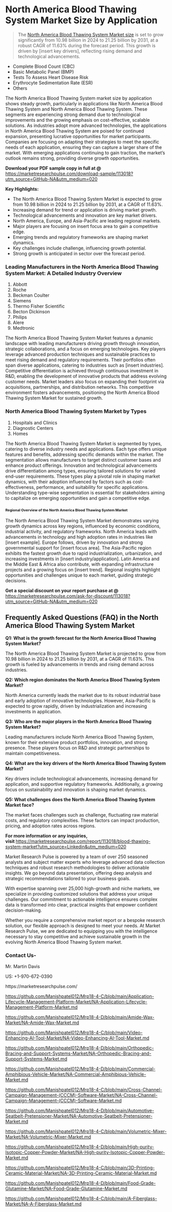 <h1>North America Blood Thawing System Market&nbsp;Size by Application</h1><blockquote><p>The <a href="https://marketresearchpulse.com/download-sample/113018?utm_source=GitHub-NA&amp;utm_medium=020">North America Blood Thawing System Market size</a> is set to grow significantly from 10.98 billion in 2024 to 21.25 billion by 2031, at a robust CAGR of 11.63% during the forecast period. This growth is driven by [insert key drivers], reflecting rising demand and technological advancements.</p></blockquote><ul><li>Complete Blood Count (CBC)<li> Basic Metabolic Panel (BMP)<li> Tests To Assess Heart Disease Risk<li> Erythrocyte Sedimentation Rate (ESR)<li> Others</li></ul><p>The North America Blood Thawing System market size by application shows steady growth, particularly in applications like North America Blood Thawing System and North America Blood Thawing System. These segments are experiencing strong demand due to technological improvements and the growing emphasis on cost-effective, scalable solutions. As industries adopt more advanced technologies, the applications in North America Blood Thawing System are poised for continued expansion, presenting lucrative opportunities for market participants. Companies are focusing on adapting their strategies to meet the specific needs of each application, ensuring they can capture a larger share of the market. With emerging applications continuing to gain traction, the market’s outlook remains strong, providing diverse growth opportunities.</p><p><strong>Download your PDF sample copy in full at @ </strong><a href="https://marketresearchpulse.com/download-sample/113018?utm_source=GitHub-NA&amp;utm_medium=020">https://marketresearchpulse.com/download-sample/113018?utm_source=GitHub-NA&amp;utm_medium=020</a></p><p><strong>Key Highlights: </strong></p><ul><li>The North America Blood Thawing System Market is expected to grow from 10.98 billion in 2024 to 21.25 billion by 2031, at a CAGR of 11.63%.</li><li>Increasing demand for trend or application is driving market growth.</li><li>Technological advancements and innovation are key market drivers.</li><li>North America, Europe, and Asia-Pacific are leading regional markets.</li><li>Major players are focusing on insert focus area to gain a competitive edge.</li><li>Emerging trends and regulatory frameworks are shaping market dynamics.</li><li>Key challenges include challenge, influencing growth potential.</li><li>Strong growth is anticipated in sector over the forecast period.</li></ul><h3>Leading Manufacturers in the North America Blood Thawing System Market: A Detailed Industry Overview</h3><ol><li>Abbott</li><li>Roche</li><li>Beckman Coulter</li><li>Siemens</li><li>Thermo Fisher Scientific</li><li>Becton Dickinson</li><li>Philips</li><li>Alere</li><li>Medtronic</li></ol><div class="flex max-w-full flex-col flex-grow"><div class="min-h-8 text-message flex w-full flex-col items-end gap-2 whitespace-normal break-words [.text-message+&amp;]:mt-5" dir="auto" data-message-author-role="assistant" data-message-id="fd8432e4-4910-450d-b182-61b7bfb0a01f" data-message-model-slug="gpt-4o"><div class="flex w-full flex-col gap-1 empty:hidden first:pt-[3px]"><div class="markdown prose w-full break-words dark:prose-invert light"><p>The North America Blood Thawing System Market features a dynamic landscape with leading manufacturers driving growth through innovation, strategic collaborations, and a focus on emerging technologies. Key players leverage advanced production techniques and sustainable practices to meet rising demand and regulatory requirements. Their portfolios often span diverse applications, catering to industries such as [insert industries]. Competitive differentiation is achieved through continuous investment in R&amp;D, enabling the development of innovative products that address evolving customer needs. Market leaders also focus on expanding their footprint via acquisitions, partnerships, and distribution networks. This competitive environment fosters advancements, positioning the North America Blood Thawing System Market for sustained growth.</p></div></div></div></div><h3>North America Blood Thawing System Market by Types</h3><ol><li>Hospitals and Clinics<li> Diagnostic Centers<li> Homes</li></ol><div class="flex max-w-full flex-col flex-grow"><div class="min-h-8 text-message flex w-full flex-col items-end gap-2 whitespace-normal break-words [.text-message+&amp;]:mt-5" dir="auto" data-message-author-role="assistant" data-message-id="084470be-0bb7-4664-bddf-5156b4f41249" data-message-model-slug="gpt-4o-mini"><div class="flex w-full flex-col gap-1 empty:hidden first:pt-[3px]"><div class="markdown prose w-full break-words dark:prose-invert light"><p>The North America Blood Thawing System Market is segmented by types, catering to diverse industry needs and applications. Each type offers unique features and benefits, addressing specific demands within the market. The segmentation allows manufacturers to target distinct customer bases and enhance product offerings. Innovation and technological advancements drive differentiation among types, ensuring tailored solutions for varied end-user requirements. These types play a pivotal role in shaping market dynamics, with their adoption influenced by factors such as cost-effectiveness, performance, and suitability for specific applications. Understanding type-wise segmentation is essential for stakeholders aiming to capitalize on emerging opportunities and gain a competitive edge.</p></div></div></div></div><h3><span style="font-size: 11px;">Regional Overview of the North America Blood Thawing System Market</span></h3><div class="flex max-w-full flex-col flex-grow"><div class="min-h-8 text-message flex w-full flex-col items-end gap-2 whitespace-normal break-words [.text-message+&amp;]:mt-5" dir="auto" data-message-author-role="assistant" data-message-id="e9038762-ce64-4e30-91c9-9bd413514231" data-message-model-slug="gpt-4o-mini"><div class="flex w-full flex-col gap-1 empty:hidden first:pt-[3px]"><div class="markdown prose w-full break-words dark:prose-invert light"><p>The North America Blood Thawing System Market demonstrates varying growth dynamics across key regions, influenced by economic conditions, industrial activity, and regulatory frameworks. North America leads with advancements in technology and high adoption rates in industries like [insert example]. Europe follows, driven by innovation and strong governmental support for [insert focus area]. The Asia-Pacific region exhibits the fastest growth due to rapid industrialization, urbanization, and increasing investments in [insert industry/application]. Latin America and the Middle East &amp; Africa also contribute, with expanding infrastructure projects and a growing focus on [insert trend]. Regional insights highlight opportunities and challenges unique to each market, guiding strategic decisions.</p></div></div></div></div><p><strong>Get a special discount on your report purchase at @ </strong><a href="https://marketresearchpulse.com/ask-for-discount/113018?utm_source=GitHub-NA&amp;utm_medium=020">https://marketresearchpulse.com/ask-for-discount/113018?utm_source=GitHub-NA&amp;utm_medium=020</a></p><h2>Frequently Asked Questions (FAQ) in the North America Blood Thawing System Market</h2><p><strong>Q1: What is the growth forecast for the North America Blood Thawing System Market?</strong></p><p>The North America Blood Thawing System Market is projected to grow from 10.98 billion in 2024 to 21.25 billion by 2031, at a CAGR of 11.63%. This growth is fueled by advancements in trends and rising demand across industries.</p><p><strong>Q2: Which region dominates the North America Blood Thawing System Market?</strong></p><p>North America currently leads the market due to its robust industrial base and early adoption of innovative technologies. However, Asia-Pacific is expected to grow rapidly, driven by industrialization and increasing investments in application.</p><p><strong>Q3: Who are the major players in the North America Blood Thawing System Market?</strong></p><p>Leading manufacturers include North America Blood Thawing System, known for their extensive product portfolios, innovation, and strong presence. These players focus on R&amp;D and strategic partnerships to maintain competitiveness.</p><p><strong>Q4: What are the key drivers of the North America Blood Thawing System Market?</strong></p><p>Key drivers include technological advancements, increasing demand for application, and supportive regulatory frameworks. Additionally, a growing focus on sustainability and innovation is shaping market dynamics.</p><p><strong>Q5: What challenges does the North America Blood Thawing System Market face?</strong></p><p>The market faces challenges such as challenge, fluctuating raw material costs, and regulatory complexities. These factors can impact production, pricing, and adoption rates across regions.</p><p><strong>For more information or any inquiries, visit&nbsp;</strong><a href="https://marketresearchpulse.com/report/113018/blood-thawing-system-market?utm_source=Linkedin&utm_medium=020">https://marketresearchpulse.com/report/113018/blood-thawing-system-market?utm_source=Linkedin&utm_medium=020</a></p><p>Market Research Pulse is powered by a team of over 250 seasoned analysts and subject matter experts who leverage advanced data collection techniques and robust research methodologies to deliver actionable insights. We go beyond data presentation, offering deep analysis and strategic recommendations tailored to your business goals.</p><p>With expertise spanning over 25,000 high-growth and niche markets, we specialize in providing customized solutions that address your unique challenges. Our commitment to actionable intelligence ensures complex data is transformed into clear, practical insights that empower confident decision-making.</p><p>Whether you require a comprehensive market report or a bespoke research solution, our flexible approach is designed to meet your needs. At Market Research Pulse, we are dedicated to equipping you with the intelligence necessary to stay competitive and achieve sustainable growth in the evolving North America Blood Thawing System market.</p><h3><strong>Contact Us-</strong></h3><p>Mr. Martin Davis</p><p>US: +1-970-672-0390</p><p>https://marketresearchpulse.com/</p><p><a href="https://github.com/Manishpatel012/Mrp18-4-C/blob/main/Application-Lifecycle-Management-Platform-Market/NA-Application-Lifecycle-Management-Platform-Market.md">https://github.com/Manishpatel012/Mrp18-4-C/blob/main/Application-Lifecycle-Management-Platform-Market/NA-Application-Lifecycle-Management-Platform-Market.md</a></p><p><a href="https://github.com/Manishpatel012/Mrp18-4-D/blob/main/Amide-Wax-Market/NA-Amide-Wax-Market.md">https://github.com/Manishpatel012/Mrp18-4-D/blob/main/Amide-Wax-Market/NA-Amide-Wax-Market.md</a></p><p><a href="https://github.com/Manishpatel012/Mrp18-4-C/blob/main/Video-Enhancing-AI-Tool-Market/NA-Video-Enhancing-AI-Tool-Market.md">https://github.com/Manishpatel012/Mrp18-4-C/blob/main/Video-Enhancing-AI-Tool-Market/NA-Video-Enhancing-AI-Tool-Market.md</a></p><p><a href="https://github.com/Manishpatel012/Mrp18-4-D/blob/main/Orthopedic-Bracing-and-Support-Systems-Market/NA-Orthopedic-Bracing-and-Support-Systems-Market.md">https://github.com/Manishpatel012/Mrp18-4-D/blob/main/Orthopedic-Bracing-and-Support-Systems-Market/NA-Orthopedic-Bracing-and-Support-Systems-Market.md</a></p><p><a href="https://github.com/Manishpatel012/Mrp18-4-D/blob/main/Commercial-Amphibious-Vehicle-Market/NA-Commercial-Amphibious-Vehicle-Market.md">https://github.com/Manishpatel012/Mrp18-4-D/blob/main/Commercial-Amphibious-Vehicle-Market/NA-Commercial-Amphibious-Vehicle-Market.md</a></p><p><a href="https://github.com/Manishpatel012/Mrp18-4-C/blob/main/Cross-Channel-Campaign-Management-(CCCM)-Software-Market/NA-Cross-Channel-Campaign-Management-(CCCM)-Software-Market.md">https://github.com/Manishpatel012/Mrp18-4-C/blob/main/Cross-Channel-Campaign-Management-(CCCM)-Software-Market/NA-Cross-Channel-Campaign-Management-(CCCM)-Software-Market.md</a></p><p><a href="https://github.com/Manishpatel012/Mrp18-4-D/blob/main/Automotive-Seatbelt-Pretensioner-Market/NA-Automotive-Seatbelt-Pretensioner-Market.md">https://github.com/Manishpatel012/Mrp18-4-D/blob/main/Automotive-Seatbelt-Pretensioner-Market/NA-Automotive-Seatbelt-Pretensioner-Market.md</a></p><p><a href="https://github.com/Manishpatel012/Mrp18-4-C/blob/main/Volumetric-Mixer-Market/NA-Volumetric-Mixer-Market.md">https://github.com/Manishpatel012/Mrp18-4-C/blob/main/Volumetric-Mixer-Market/NA-Volumetric-Mixer-Market.md</a></p><p><a href="https://github.com/Manishpatel012/Mrp18-4-D/blob/main/High-purity-Isotopic-Copper-Powder-Market/NA-High-purity-Isotopic-Copper-Powder-Market.md">https://github.com/Manishpatel012/Mrp18-4-D/blob/main/High-purity-Isotopic-Copper-Powder-Market/NA-High-purity-Isotopic-Copper-Powder-Market.md</a></p><p><a href="https://github.com/Manishpatel012/Mrp18-4-C/blob/main/3D-Printing-Ceramic-Material-Market/NA-3D-Printing-Ceramic-Material-Market.md">https://github.com/Manishpatel012/Mrp18-4-C/blob/main/3D-Printing-Ceramic-Material-Market/NA-3D-Printing-Ceramic-Material-Market.md</a></p><p><a href="https://github.com/Manishpatel012/Mrp18-4-D/blob/main/Food-Grade-Glutamine-Market/NA-Food-Grade-Glutamine-Market.md">https://github.com/Manishpatel012/Mrp18-4-D/blob/main/Food-Grade-Glutamine-Market/NA-Food-Grade-Glutamine-Market.md</a></p><p><a href="https://github.com/Manishpatel012/Mrp18-4-C/blob/main/A-Fiberglass-Market/NA-A-Fiberglass-Market.md">https://github.com/Manishpatel012/Mrp18-4-C/blob/main/A-Fiberglass-Market/NA-A-Fiberglass-Market.md</a></p>

